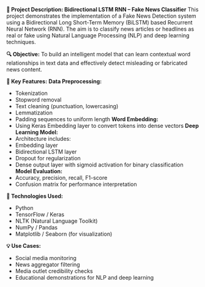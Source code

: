 **📌 Project Description: Bidirectional LSTM RNN – Fake News Classifier**
This project demonstrates the implementation of a Fake News Detection system using a Bidirectional Long Short-Term Memory (BiLSTM) based Recurrent Neural Network (RNN). The aim is to classify news articles or headlines as real or fake using Natural Language Processing (NLP) and deep learning techniques.

**🔍 Objective:**
To build an intelligent model that can learn contextual word relationships in text data and effectively detect misleading or fabricated news content.

**🧠 Key Features:**
**Data Preprocessing:**
- Tokenization
- Stopword removal
- Text cleaning (punctuation, lowercasing)
- Lemmatization
- Padding sequences to uniform length
**Word Embedding:**
- Using Keras Embedding layer to convert tokens into dense vectors
**Deep Learning Model:**
- Architecture includes:
- Embedding layer
- Bidirectional LSTM layer
- Dropout for regularization
- Dense output layer with sigmoid activation for binary classification
**Model Evaluation:**
- Accuracy, precision, recall, F1-score
- Confusion matrix for performance interpretation

**🧾 Technologies Used:**
- Python
- TensorFlow / Keras
- NLTK (Natural Language Toolkit)
- NumPy / Pandas
- Matplotlib / Seaborn (for visualization)

**💡 Use Cases:**
- Social media monitoring
- News aggregator filtering
- Media outlet credibility checks
- Educational demonstrations for NLP and deep learning
